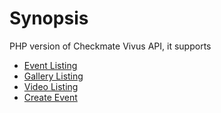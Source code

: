 # Synopsis
PHP version of Checkmate Vivus API, it supports
* [Event Listing](https://github.com/checkmateconcevoir/Checkmate-Vivus/blob/master/sdk-php/eventlist.md)
* [Gallery Listing](https://github.com/checkmateconcevoir/Checkmate-Vivus/blob/master/sdk-php/eventgallery.md)
* [Video Listing](https://github.com/checkmateconcevoir/Checkmate-Vivus/blob/master/sdk-php/eventGalleryVid.md)
* [Create Event](https://github.com/checkmateconcevoir/Checkmate-Vivus/blob/master/sdk-php/createEvent.md)
